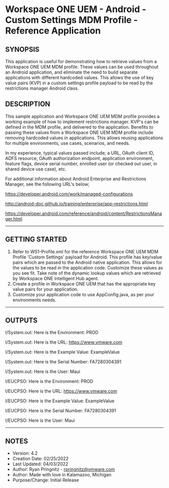 # Workspace ONE UEM - Android - Custom Settings MDM Profile - Reference Application 

## SYNOPSIS
This application is useful for demonstrating how to retrieve values from a Workspace ONE UEM MDM profile. These values can be used
throughout an Android application, and eliminate the need to build separate applications with different hardcoded values. 
This allows the use of key value pairs (KVP) in a custom settings profile payload to be read by the restrictions manager Android class.


## DESCRIPTION
This sample application and Workspace ONE UEM MDM profile provides a working example of how to implement restrictions manager.
KVP's can be defined in the MDM profile, and delivered to the application. Benefits to passing these values from a Workspace ONE UEM
MDM profile include removing hardcoded values in applications. This allows reusing applications for multiple environments, use cases,
scenarios, and needs.

In my experience, typical values passed include;  a URL, OAuth client ID, ADFS resource, OAuth authorization endpoint, 
application environment, feature flags, device serial number, enrolled user (or checked out user, in shared device use case), etc.


For additional information about Android Enterprise and Restrictions Manager,
see the following URL's below;

https://developer.android.com/work/managed-configurations

http://android-doc.github.io/training/enterprise/app-restrictions.html

https://developer.android.com/reference/android/content/RestrictionsManager.html

---

## GETTING STARTED

1. Refer to WS1-Profile.xml for the reference Workspace ONE UEM MDM Profile 'Custom Settings' payload for Android. This profile 
   has key/value pairs which are passed to the Android native application. This allows for the values to be read in 
   the application code. Customize these values as you see fit. Take note of the dynamic lookup values which are 
   retrieved by Workspace ONE Intelligent Hub agent.
2. Create a profile in Workspace ONE UEM that has the appropriate key value pairs for your application.
3. Customize your application code to use AppConfig.java, as per your environments needs. 


---

## OUTPUTS

I/System.out: Here is the Environment: PROD

I/System.out: Here is the URL: https://www.vmware.com

I/System.out: Here is the Example Value: ExampleValue

I/System.out: Here is the Serial Number: FA7280304391

I/System.out: Here is the User: Maui

I/EUCPSO: Here is the Environment: PROD

I/EUCPSO: Here is the URL: https://www.vmware.com

I/EUCPSO: Here is the Example Value: ExampleValue

I/EUCPSO: Here is the Serial Number: FA7280304391

I/EUCPSO: Here is the User: Maui

---

## NOTES

* Version:        4.2
* Creation Date:  02/25/2022
* Last Updated:   04/03/2022
* Author:         Ryan Pringnitz - rpringnitz@vmware.com
* Author:         Made with love in Kalamazoo, Michigan
* Purpose/Change: Initial Release